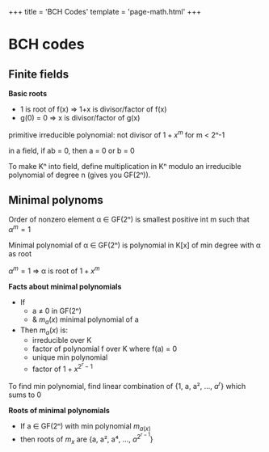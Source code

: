 +++
title = 'BCH Codes'
template = 'page-math.html'
+++

# BCH codes
## Finite fields
**Basic roots**
- 1 is root of f(x) ⇒ 1+x is divisor/factor of f(x)
- g(0) = 0 ⇒ x is divisor/factor of g(x)

primitive irreducible polynomial: not divisor of $1+x^{m}$ for m < 2ⁿ-1

in a field, if ab = 0, then a = 0 or b = 0

To make Kⁿ into field, define multiplication in Kⁿ modulo an irreducible polynomial of degree n (gives you GF(2ⁿ)).

## Minimal polynoms
Order of nonzero element α ∈ GF(2ⁿ) is smallest positive int m such that $\alpha^{m} = 1$

Minimal polynomial of α ∈ GF(2ⁿ) is polynomial in K[x] of min degree with α as root

$\alpha^{m} = 1$ ⇒ α is root of $1+x^{m}$

**Facts about minimal polynomials**
- If
    - a ≠ 0 in GF(2ⁿ)
    - & $m_{a} (x)$ minimal polynomial of a
- Then $m_{a} (x)$ is:
    - irreducible over K
    - factor of polynomial f over K where f(a) = 0
    - unique min polynomial
    - factor of $1+x^{2^{r}-1}$

To find min polynomial, find linear combination of {1, a, a², …, $a^{r}$} which sums to 0

**Roots of minimal polynomials**
- If a ∈ GF(2ⁿ) with min polynomial $m_{a (x)}$
- then roots of $m_{x}$ are {a, a², a⁴, …, $a^{2^{r-1}}$}
